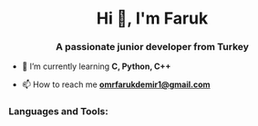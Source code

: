 <h1 align="center">Hi 👋, I'm Faruk</h1>
<h3 align="center">A passionate junior developer from Turkey</h3>

- 🌱 I’m currently learning **C, Python, C++**

- 📫 How to reach me **omrfarukdemir1@gmail.com**


<h3 align="left">Languages and Tools:</h3>
